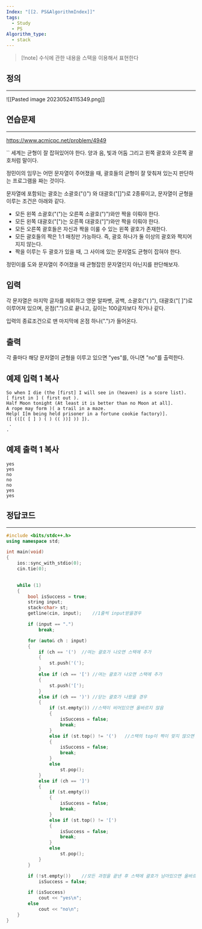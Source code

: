 ```yaml
---
Index: "[[2. PS&AlgorithmIndex]]"
tags:
  - Study
  - PS
Algorithm_type:
  - stack
---
```


> [!note] 수식에 관한 내용을 스택을 이용해서 표현한다
   
## 정의
---
![[Pasted image 20230524115349.png]]
   
   
## 연습문제
---
https://www.acmicpc.net/problem/4949

``
세계는 균형이 잘 잡혀있어야 한다. 양과 음, 빛과 어둠 그리고 왼쪽 괄호와 오른쪽 괄호처럼 말이다.

정민이의 임무는 어떤 문자열이 주어졌을 때, 괄호들의 균형이 잘 맞춰져 있는지 판단하는 프로그램을 짜는 것이다.

문자열에 포함되는 괄호는 소괄호("()") 와 대괄호("\[]")로 2종류이고, 문자열이 균형을 이루는 조건은 아래와 같다.

-   모든 왼쪽 소괄호("(")는 오른쪽 소괄호(")")와만 짝을 이뤄야 한다.
-   모든 왼쪽 대괄호("\[")는 오른쪽 대괄호("]")와만 짝을 이뤄야 한다.
-   모든 오른쪽 괄호들은 자신과 짝을 이룰 수 있는 왼쪽 괄호가 존재한다.
-   모든 괄호들의 짝은 1:1 매칭만 가능하다. 즉, 괄호 하나가 둘 이상의 괄호와 짝지어지지 않는다.
-   짝을 이루는 두 괄호가 있을 때, 그 사이에 있는 문자열도 균형이 잡혀야 한다.

정민이를 도와 문자열이 주어졌을 때 균형잡힌 문자열인지 아닌지를 판단해보자.

## 입력

각 문자열은 마지막 글자를 제외하고 영문 알파벳, 공백, 소괄호("( )"), 대괄호("\[ ]")로 이루어져 있으며, 온점(".")으로 끝나고, 길이는 100글자보다 작거나 같다.

입력의 종료조건으로 맨 마지막에 온점 하나(".")가 들어온다.

## 출력

각 줄마다 해당 문자열이 균형을 이루고 있으면 "yes"를, 아니면 "no"를 출력한다.

## 예제 입력 1 복사

```
So when I die (the [first] I will see in (heaven) is a score list).
[ first in ] ( first out ).
Half Moon tonight (At least it is better than no Moon at all].
A rope may form )( a trail in a maze.
Help( I[m being held prisoner in a fortune cookie factory)].
([ (([( [ ] ) ( ) (( ))] )) ]).
 .
.
```

## 예제 출력 1 복사

```
yes
yes
no
no
no
yes
yes
```
## 정답코드
---
```cpp
#include <bits/stdc++.h>
using namespace std;

int main(void) 
{
	ios::sync_with_stdio(0);
	cin.tie(0);

	
	while (1)
	{
		bool isSuccess = true;
		string input;
		stack<char> st;
		getline(cin, input);	//1줄씩 input받을경우

		if (input == ".")
			break;

		for (auto& ch : input)
		{
			if (ch == '(')	//여는 괄호가 나오면 스택에 추가
			{
				st.push('(');
			}
			else if (ch == '[')	//여는 괄호가 나오면 스택에 추가
			{
				st.push('[');
			}
			else if (ch == ')')	//닫는 괄호가 나왔을 경우
			{
				if (st.empty())	//스택이 비어있으면 올바르지 않음
				{
					isSuccess = false;
					break;
				}
				else if (st.top() != '(')	//스택의 top이 짝이 맞지 않으면 올바르지 않음
				{
					isSuccess = false;
					break;
				}
				else
					st.pop();
			}
			else if (ch == ']')
			{
				if (st.empty())
				{
					isSuccess = false;
					break;
				}
				else if (st.top() != '[')
				{
					isSuccess = false;
					break;
				}
				else
					st.pop();
			}
		}

		if (!st.empty())	//모든 과정을 끝낸 후 스택에 괄호가 남아있으면 올바르지 않음
			isSuccess = false;

		if (isSuccess)
			cout << "yes\n";
		else
			cout << "no\n";
	}
}
```